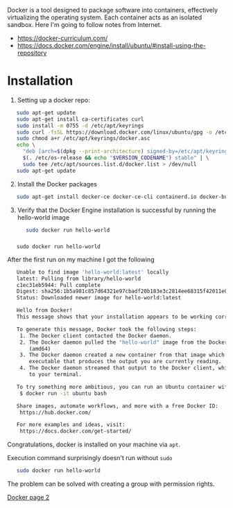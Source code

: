 Docker is a tool designed to package software into containers, effectively virtualizing the operating system. Each container acts as an isolated sandbox. Here I'm going to follow notes from Internet.
- https://docker-curriculum.com/
- https://docs.docker.com/engine/install/ubuntu/#install-using-the-repository

# Installation

1. Setting up a docker repo:
```bash
   sudo apt-get update
   sudo apt-get install ca-certificates curl
   sudo install -m 0755 -d /etc/apt/keyrings
   sudo curl -fsSL https://download.docker.com/linux/ubuntu/gpg -o /etc/apt/keyrings/docker.asc
   sudo chmod a+r /etc/apt/keyrings/docker.asc
   echo \
     "deb [arch=$(dpkg --print-architecture) signed-by=/etc/apt/keyrings/docker.asc] https://download.docker.com/linux/ubuntu \
     $(. /etc/os-release && echo "$VERSION_CODENAME") stable" | \
     sudo tee /etc/apt/sources.list.d/docker.list > /dev/null
   sudo apt-get update
```
2. Install the Docker packages
```bash
   sudo apt-get install docker-ce docker-ce-cli containerd.io docker-buildx-plugin docker-compose-plugin
```
3. Verify that the Docker Engine installation is successful by running the hello-world image
```bash
      sudo docker run hello-world
```

#####
```<bash>
   sudo docker run hello-world
```


After the first run on my machine I got the following
```bash
   Unable to find image 'hello-world:latest' locally
   latest: Pulling from library/hello-world
   c1ec31eb5944: Pull complete 
   Digest: sha256:1b5a981c857d64321e97cbadf20b183e3c2814ee68315f42011e057d2ac467e9 
   Status: Downloaded newer image for hello-world:latest

   Hello from Docker!
   This message shows that your installation appears to be working correctly.

   To generate this message, Docker took the following steps:
    1. The Docker client contacted the Docker daemon.
    2. The Docker daemon pulled the "hello-world" image from the Docker Hub.
       (amd64)
    3. The Docker daemon created a new container from that image which runs the
       executable that produces the output you are currently reading.
    4. The Docker daemon streamed that output to the Docker client, which sent it
       to your terminal.

   To try something more ambitious, you can run an Ubuntu container with:
    $ docker run -it ubuntu bash

   Share images, automate workflows, and more with a free Docker ID:
    https://hub.docker.com/

   For more examples and ideas, visit:
    https://docs.docker.com/get-started/
```

Congratulations, docker is installed on your machine via `apt`.

Execution command surprisingly doesn't run without `sudo`
```bash
   sudo docker run hello-world
```
The problem can be solved with creating a group with permission rights.


[Docker page 2](./Docker2.md)